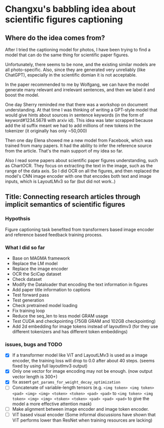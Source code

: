 # Changxu's babbling idea about scientific figures captioning

## Where do the idea comes from?

After I tried the captioning model for photos, I have been trying to find a model that can do the same thing for scientific paper figures.

Unfortunately, there seems to be none, and the existing similar models are all photo-specific.
Also, since they are generated very unreliably (like ChatGPT), especially in the scientific domian it is not acceptable.

In the paper recommended to me by Wolfgang, we can have the model generate many relevant and irrelevant sentences, and then we label it and boost the model.

One day Sherry reminded me that there was a workshop on document understanding. 
At that time I was thinking of writing a GPT-style model that would give hints about sources in sentence keywords (in the form of keyword#1234.5678 with arxiv id).
This idea was later scrapped because add the id suffix meant we had to add millions of new tokens in the tokenizer (it originally has only ~50,000)

Then one day Elena showed me a new model from Facebook, which was trained from many papers. 
It had the ability to infer the reference source from the article.
That's the main support of my idea so far.

Also I read some papers about scientific paper figures understanding, such as ChartOCR.
They focus on extracting the text in the image, such as the range of the data axis.
So I did OCR on all the figures, and then replaced the model's CNN image encoder with one that encodes both text and image inputs,
which is LayoutLMv3 so far (but did not work..)

## Title: Connecting research articles through implicit semantics of scientific figures

### Hypothsis
Figure captioning task benefited from transformers based image encoder and reference based feedback training process. 

### What I did so far
- Base on MAGMA framework
- Replace the LM model
- Replace the image encoder
- OCR the SciCap dataset
- Check dataset
- Modify the Dataloader that encoding the text information in figures
- Add paper title information to captions
- Test forward pass
- Test generation
- Check pretrained model loading
- Fix training loop
- Reduce the seq_len to less model GRAM usage
- Test CUDA and checkpointing (75GB GRAM and 102GB checkpointing)
- Add 2d embedding for image tokens instead of layoutlmv3 (for they use different tokenizers and has different token embeddings)

### issues, bugs and TODO
- [x] If a transformer model like ViT and LayoutLMv3 is used as a image encoder, the training loss will drop to 0.0 after about 40 steps. (seems fixed by using full layoutlmv3 output)
- [x] Only one vector for image encoding may not be enough. (now output vector length is 300+)
- [x] fix assert `get_params_for_weight_decay_optimization`
- [ ] Concatenate of variable-length tensors (e.g. `<img token> <img token> <pad> <img> <img> <token> <token> <pad> <pad>` to `<img token> <img token> <img> <img> <token> <token> <pad> <pad> <pad>` to give the model a more effective attention mask)
- [ ] Make alignment between image encoder and image token encoder.
- [ ] ViT based visual encoder (Some informal discussions have shown that ViT performs lower than ResNet when training resources are lacking)